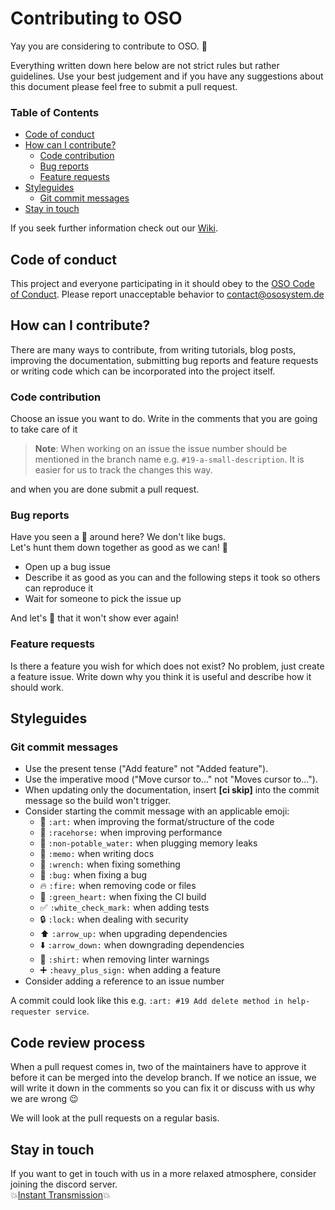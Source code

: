 Contributing to OSO
===================
Yay you are considering to contribute to OSO. :raised_hands:

Everything written down here below are not strict rules but rather guidelines. 
Use your best judgement and if you have any suggestions about this document please feel free to submit a pull request.

### Table of Contents
* [Code of conduct](#code-of-conduct)
* [How can I contribute?](#how-can-i-contribute)
    * [Code contribution](#code-contribution)
    * [Bug reports](#bug-reports)
    * [Feature requests](#feature-requests)
* [Styleguides](#styleguides)
    * [Git commit messages](#git-commit-messages)
* [Stay in touch](#stay-in-touch)

If you seek further information check out our [Wiki](https://github.com/OSOSystem/oso-docs/wiki).

## Code of conduct
This project and everyone participating in it should obey to the [OSO Code of Conduct](CODE_OF_CONDUCT.md). 
Please report unacceptable behavior to [contact@ososystem.de](mailto:contact@ososystem.de)

## How can I contribute?
There are many ways to contribute, from writing tutorials, blog posts, improving the documentation, 
submitting bug reports and feature requests or writing code which can be incorporated into the project itself.

### Code contribution
Choose an issue you want to do. Write in the comments that you are going to take care of it

>**Note**: When working on an issue the issue number should be mentioned in the branch name e.g.
``#19-a-small-description``. It is easier for us to track the changes this way.

and when you are done submit a pull request. 


### Bug reports
Have you seen a :bug: around here? We don't like bugs. <br>
Let's hunt them down together as good as we can! :hocho:

* Open up a bug issue
* Describe it as good as you can and the following steps it took so others can reproduce it
* Wait for someone to pick the issue up

And let's :pray: that it won't show ever again!

### Feature requests
Is there a feature you wish for which does not exist? No problem, just create a feature issue.
Write down why you think it is useful and describe how it should work.

## Styleguides
### Git commit messages
* Use the present tense ("Add feature" not "Added feature").
* Use the imperative mood ("Move cursor to..." not "Moves cursor to...").
* When updating only the documentation, insert **[ci skip]** into the commit message so the build won't trigger.
* Consider starting the commit message with an applicable emoji:
    * :art: `:art:` when improving the format/structure of the code
    * :racehorse: `:racehorse:` when improving performance
    * :non-potable_water: `:non-potable_water:` when plugging memory leaks
    * :memo: `:memo:` when writing docs
    * :wrench: `:wrench:` when fixing something
    * :bug: `:bug:` when fixing a bug
    * :fire: `:fire:` when removing code or files
    * :green_heart: `:green_heart:` when fixing the CI build
    * :white_check_mark: `:white_check_mark:` when adding tests
    * :lock: `:lock:` when dealing with security
    * :arrow_up: `:arrow_up:` when upgrading dependencies
    * :arrow_down: `:arrow_down:` when downgrading dependencies
    * :shirt: `:shirt:` when removing linter warnings
    * :heavy_plus_sign: `:heavy_plus_sign:` when adding a feature
* Consider adding a reference to an issue number

A commit could look like this e.g.
``:art: #19 Add delete method in help-requester service``.

## Code review process
When a pull request comes in, two of the maintainers have to approve it before it can be merged into the develop branch.
If we notice an issue, we will write it down in the comments so you can fix it 
or discuss with us why we are wrong :wink:

We will look at the pull requests on a regular basis.

## Stay in touch
If you want to get in touch with us in a more relaxed atmosphere, consider joining the discord server.<br>
:boom:[Instant Transmission](https://discord.gg/3rBUjtm):boom: